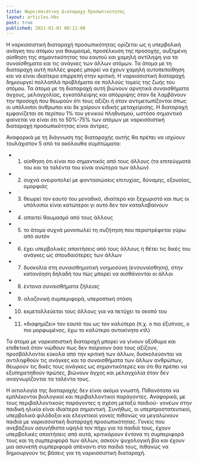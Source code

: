 ```yaml
---
title: Ναρκισσιστικη Διαταραχη Προσωπικοτητας
layout: articles.hbs
post: true
published: 2021-01-01 00:11:00
---
```


Η ναρκισσιστική διαταραχή προσωπικότητας ορίζεται ως η υπερβολική ανάγκη του ατόμου για θαυμασμό, προσέλκυση της
προσοχής, αυξημένη αίσθηση της σημαντικότητας του εαυτού και χαμηλή αντίληψη για τα συναίσθηματα και τις ανάγκες των
άλλων ατόμων. Τα άτομα με τη διαταραχή αυτή πολλές φορές μπορεί να έχουν χαμηλή αυτοπεποίθηση και να είναι ιδιαίτερα
επιρρεπή στην κριτική. Η ναρκισσιστική διαταραχή δημιουργεί πολλαπλά προβλήματα σε πολλούς τομείς της ζωής του ατόμου.
Τα άτομα με τη διαταραχή αυτή βιώνουν αρνητικά συναισθήματα άγχους, μελαγχολίας, εγκατάλειψης και απόρριψης όταν δε
λαμβάνουν την προσοχή που θεωρούν ότι τους αξίζει ή όταν αντιμετωπίζονται όπως οι υπόλοιποι άνθρωποι και δε χαίρουν
ειδικής μεταχείρισης. Η διαταραχή εμφανίζεται σε περίπου 1% του γενικού πληθυσμού, ωστόσο σημαντικό φαίνεται να είναι
ότι το 50%-75% των ατόμων με ναρκισσιστική διαταραχή προσωπικότητας είναι άντρες.

Αναφορικά με τη διάγνωση της διαταραχής αυτής θα πρέπει να ισχύουν τουλάχιστον 5 από τα ακόλουθα συμπτώματα:

* 1) αίσθηση ότι είναι πιο σημαντικός από τους άλλους (τα επιτεύγματά του και τα ταλέντα του είναι ανώτερα των άλλων)
* 2) συχνά ονειροπολεί με φαντασιώσεις επιτυχίας, δύναμης, εξουσίας, ομορφιάς
* 3) θεωρεί τον εαυτό του μοναδικό, ιδιαίτερο και ξεχωριστό και πως οι υπόλοιποι είναι κατώτεροι γι αυτό δεν τον
καταλαβαίνουν
* 4) απαιτεί θαυμασμό από τους άλλους
* 5) το άτομο συχνά μονοπωλεί τη συζήτηση που περιστρέφεται γύρω από αυτόν
* 6) έχει υπερβολικές απαιτήσεις από τους άλλους ή θέτει τις δικές του ανάγκες ως σπουδαιότερες των άλλων
* 7) δυσκολία στη συναισθηματική νοημοσύνη (ενσυναίσθηση), στην κατανόηση δηλαδή του πώς μπορεί να αισθάνονται οι άλλοι
* 8) έντονα συναισθήματα ζήλειας
* 9) αλαζονική συμπεριφορά, υπεροπτική στάση
* 10) εκμεταλλεύεται τους άλλους για να πετύχει το σκοπό του
* 11) «διαφημίζει» τον εαυτό του ως τον καλύτερο (π.χ. ο πιο έξυπνος, ο πιο μορφωμένος, έχω το καλύτερο αυτοκίνητο κτλ)

Τα άτομα με ναρκισσιστική διαταραχή μπορεί να γίνουν οξύθυμα και επιθετικά όταν νιώθουν πως δεν παίρνουν όσα τους
αξίζουν, προσβάλλονται εύκολα από την κριτική των άλλων, δυσκολεύονται να αντιληφθούν τις ανάγκες και τα συναισθήματα
των άλλων ανθρώπων, θεωρούν τις δικές τους ανάγκες ως σημαντικότερες και ότι θα πρέπει να εξυπηρετηθούν πρώτες, βιώνουν
άγχος και μελαγχολία όταν δεν αναγνωρίζονται τα ταλέντα τους.

Η αιτιολογία της διαταραχής δεν είναι ακόμα γνωστή. Πιθανότατα να εμπλέκονται βιολογικοί και περιβαλλοντικοί παράγοντες.
Αναφορικά, με τους περιβαλλοντικούς παράγοντες η σχέση μεταξύ παιδιού- γονέων στην παιδική ηλικία είναι ιδιαίτερα
σημαντική. Συνήθως, οι υπερπροστατευτικοί, υπερβολικά φιλόδοξοι και ελεγκτικοί γονείς πιθανώς να μεγαλώνουν παιδιά με
ναρκισσιστική διαταραχή προσωπικότητας. Γονείς που ανεβάζουν ασυνήθιστα υψηλά τον πήχυ για τα παιδιά τους, έχουν
υπερβολικές απαιτήσεις από αυτά, κριτικάρουν έντονα τη συμπεριφορά τους και τη συμπεριφορά των άλλων, ασκούν ψυχολογική
βία και έχουν μια ασυνεπή συμπεριφορά απέναντι στα παιδιά τους, πιθανώς να δημιουργούν τις βάσεις για τη ναρκισσιστική
διαταραχή.